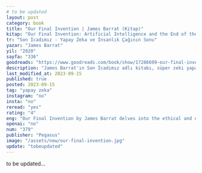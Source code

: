 ```yaml
---
# to be updated
layout: post
category: book
title: "Our Final Invention | James Barrat (Kitap)"
kitap: "Our Final Invention: Artificial Intelligence and the End of the Human Era"
tr: "Son İcadımız - Yapay Zeka ve İnsanlık Çağının Sonu"
yazar: "James Barrat"
yil: "2020"
sayfa: "336"
goodreads: "https://www.goodreads.com/book/show/17286699-our-final-invention"
description: "James Barrat'ın Son İcadımız adlı kitabı, süper zeki yapay zekanın yükselmesinin etik ve varoluşsal sonuçlarını ele alır ve bu durumun insanlık üzerindeki potansiyel etkilerini sorgular."
last_modified_at: 2023-09-15
published: true
posted: 2023-09-15
tag: "yapay zeka"
instagram: "no"
insta: "no"
reread: "yes"
rating: "4"
eng: "Our Final Invention by James Barrat delves into the ethical and existential implications of the rise of superintelligent artificial intelligence and its potential impact on humanity."
openai: "no"
num: "379"
publisher: "Pegasus"
image: "/assets/new/our-final-invention.jpg"
update: "tobeupdated"
---
```


to be updated...
